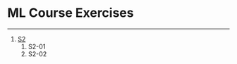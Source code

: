 # ML Course Exercises
---

1. [S2](https://github.com/Meysamy71/mlcourse/tree/main/S2)
   1. S2-01
   2. S2-02
